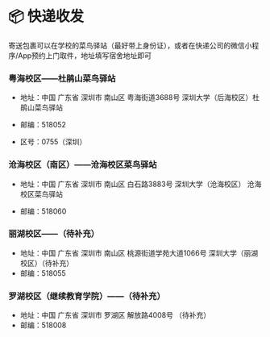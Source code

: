 # :package: 快递收发

寄送包裹可以在学校的菜鸟驿站（最好带上身份证），或者在快递公司的微信小程序/App预约上门取件，地址填写宿舍地址即可

### 粤海校区——杜鹃山菜鸟驿站

* 地址：中国 广东省 深圳市 南山区 粤海街道3688号 深圳大学（后海校区）杜鹃山菜鸟驿站

* 邮编：518052 

* 区号：0755（深圳）

  

### 沧海校区（南区）——沧海校区菜鸟驿站

* 地址：中国 广东省 深圳市 南山区 白石路3883号 深圳大学（沧海校区） 沧海校区菜鸟驿站

* 邮编：518060 

  

### 丽湖校区——（待补充）

* 地址：中国 广东省 深圳市 南山区 桃源街道学苑大道1066号 深圳大学（丽湖校区）（待补充）
* 邮编：518055 



### 罗湖校区（继续教育学院）——（待补充）

* 地址：中国 广东省 深圳市 罗湖区 解放路4008号 （待补充）
* 邮编：518008 